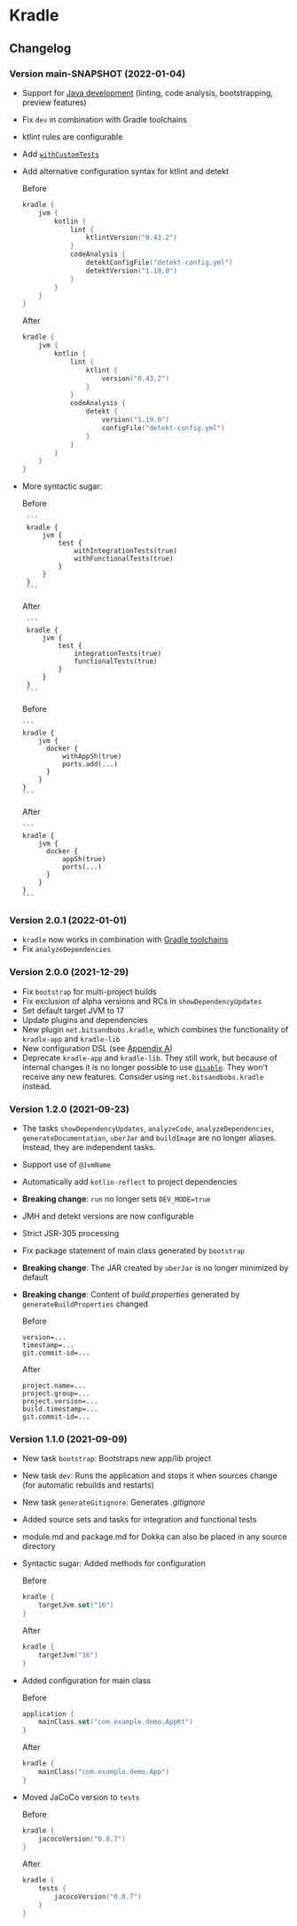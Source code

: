 # Kradle

## Changelog

### Version main-SNAPSHOT (2022-01-04)

- Support for [Java development](README.md#java-development) (linting, code analysis, bootstrapping, preview features)
- Fix `dev` in combination with Gradle toolchains
- ktlint rules are configurable
- Add [`withCustomTests`](README.md#test-improvements)
- Add alternative configuration syntax for ktlint and detekt

  Before

    ```kotlin
    kradle {
        jvm {
            kotlin {
                lint {
                    ktlintVersion("0.43.2")
                }
                codeAnalysis {
                    detektConfigFile("detekt-config.yml")
                    detektVersion("1.19.0")
                }
            }
        }
    }
    ```

  After

    ```kotlin
    kradle {
        jvm {
            kotlin {
                lint {
                    ktlint {
                        version("0.43.2")
                    }
                }
                codeAnalysis {
                    detekt {
                        version("1.19.0")
                        configFile("detekt-config.yml")
                    }
                }
            }
        }
    }
    ```
- More syntactic sugar:

   Before

       ```
       kradle {
           jvm {
               test {
                   withIntegrationTests(true)
                   withFunctionalTests(true)
               }
           }
       }
       ```

   After

       ```
       kradle {
           jvm {
               test {
                   integrationTests(true)
                   functionalTests(true)
               }
           }
       }
       ```

   Before

      ```
      kradle {
          jvm {
            docker {
                withAppSh(true)
                ports.add(...)
            }
          }
      }
      ```

   After

      ```
      kradle {
          jvm {
            docker {
                appSh(true)
                ports(...)
            }
          }
      }
      ```

### Version 2.0.1 (2022-01-01)

- `kradle` now works in combination with [Gradle toolchains](https://docs.gradle.org/current/userguide/toolchains.html)
- Fix `analyzeDependencies`

### Version 2.0.0 (2021-12-29)

- Fix `bootstrap` for multi-project builds
- Fix exclusion of alpha versions and RCs in `showDependencyUpdates`
- Set default target JVM to 17
- Update plugins and dependencies
- New plugin `net.bitsandbobs.kradle`, which combines the functionality of `kradle-app` and `kradle-lib`
- New configuration DSL (see [Appendix A](README.md#appendix-a-configuration-reference))
- Deprecate `kradle-app` and `kradle-lib`. They still work, but because of internal changes it is no longer possible to use [`disable`](https://github.com/mrkuz/kradle/tree/v1.2.0#blueprints). They won't receive any new features. Consider using `net.bitsandbobs.kradle` instead.

### Version 1.2.0 (2021-09-23)

- The tasks `showDependencyUpdates`, `analyzeCode`, `analyzeDependencies`, `generateDocumentation`,
  `uberJar` and `buildImage` are no longer aliases. Instead, they are independent tasks.
- Support use of `@JvmName`
- Automatically add `kotlin-reflect` to project dependencies
- __Breaking change__: `run` no longer sets `DEV_MODE=true`
- JMH and detekt versions are now configurable
- Strict JSR-305 processing
- Fix package statement of main class generated by `bootstrap`
- __Breaking change__: The JAR created by `uberJar` is no longer minimized by default
- __Breaking change__: Content of _build.properties_ generated by `generateBuildProperties` changed

  Before

  ```properties
  version=...
  timestamp=...
  git.commit-id=...
  ```

  After

  ```properties
  project.name=...
  project.group=...
  project.version=...
  build.timestamp=...
  git.commit-id=...
  ```

### Version 1.1.0 (2021-09-09)

- New task `bootstrap`: Bootstraps new app/lib project
- New task `dev`: Runs the application and stops it when sources change (for automatic rebuilds and restarts)
- New task `generateGitignore`: Generates _.gitignore_
- Added source sets and tasks for integration and functional tests
- module.md and package.md for Dokka can also be placed in any source directory
- Syntactic sugar: Added methods for configuration

  Before

    ```kotlin
    kradle {
        targetJvm.set("16")
    }
    ```

  After

    ```kotlin
    kradle {
        targetJvm("16")
    }
    ```

- Added configuration for main class

  Before

    ```kotlin
    application {
        mainClass.set("com.example.demo.AppKt")
    }
    ```

  After

    ```kotlin
    kradle {
        mainClass("com.example.demo.App")
    }
    ```


- Moved JaCoCo version to `tests`

  Before

    ```kotlin
    kradle {
        jacocoVersion("0.8.7")
    }
    ```

  After

    ```kotlin
    kradle {
        tests {
            jacocoVersion("0.8.7")
        }
    }
    ```
